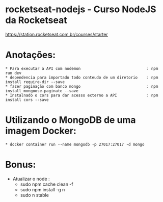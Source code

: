 # rocketseat-nodejs - Curso NodeJS da Rocketseat
  

https://station.rocketseat.com.br/courses/starter

# Anotações:
    * Para executar a API com nodemon                             : npm run dev
    * dependencia para importado todo conteudo de um diretorio    : npm install require-dir --save
    * fazer paginação com banco mongo                             : npm install mongoose-paginate --save
    * Instalnado o cors para dar acesso externo a API             : npm install cors --save
    
# Utilizando o MongoDB de uma imagem Docker:
    * docker container run --name mongodb -p 27017:27017 -d mongo


# Bonus:
  * Atualizar o node :
     * sudo npm cache clean -f
     * sudo npm install -g n
     * sudo n stable
